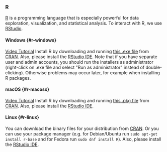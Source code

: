 ### R

[R](https://www.r-project.org) is a programming language that is
especially powerful for data exploration, visualization, and statistical
analysis. To interact with R, we use
[RStudio](https://www.rstudio.com/).

#### Windows {#r-windows}

[Video Tutorial](https://www.youtube.com/watch?v=q0PjTAylwoU)
Install R by downloading and running [this .exe
file](https://cran.r-project.org/bin/windows/base/release.htm) from
[CRAN](https://cran.r-project.org/index.html). Also, please install the
[RStudio IDE](https://www.rstudio.com/ide/download/desktop/#download).
Note that if you have separate user and admin accounts, you should run
the installers as administrator (right-click on .exe file and select
"Run as administrator" instead of double-clicking). Otherwise problems
may occur later, for example when installing R packages.

#### macOS {#r-macosx}

[Video Tutorial](https://www.youtube.com/watch?v=5-ly3kyxwEg)
Install R by downloading and running [this .pkg
file](https://cran.r-project.org/bin/macosx/R-latest.pkg) from
[CRAN](https://cran.r-project.org/index.html). Also, please install the
[RStudio IDE](https://www.rstudio.com/ide/download/desktop/#download).

#### Linux {#r-linux}

You can download the binary files for your distribution from
[CRAN](https://cran.r-project.org/index.html). Or you can use your
package manager (e.g. for Debian/Ubuntu run
`sudo apt-get install r-base` and for Fedora run `sudo dnf install R`).
Also, please install the [RStudio
IDE](https://www.rstudio.com/ide/download/desktop/#download).
